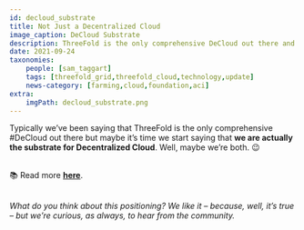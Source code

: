 ```yaml
---
id: decloud_substrate
title: Not Just a Decentralized Cloud
image_caption: DeCloud Substrate
description: ThreeFold is the only comprehensive DeCloud out there and the low-level substrate for all DeClouds.
date: 2021-09-24
taxonomies:
    people: [sam_taggart]
    tags: [threefold_grid,threefold_cloud,technology,update]
    news-category: [farming,cloud,foundation,aci]
extra:
    imgPath: decloud_substrate.png
---
```


Typically we’ve been saying that ThreeFold is the only comprehensive #DeCloud out there but maybe it’s time we start saying that **we are actually the substrate for Decentralized Cloud**. Well, maybe we’re both. 😉
<br/>
<br/>

📚 Read more **[here](https://forum.threefold.io/t/threefold-is-the-substrate-for-decloud/1295)**.
<br/>
<br/>

*What do you think about this positioning? We like it – because, well, it’s true – but we’re curious, as always, to hear from the community.*